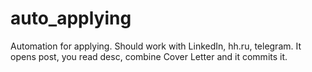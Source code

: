 # auto_applying
Automation for applying. Should work with LinkedIn, hh.ru, telegram. It opens post, you read desc, combine Cover Letter and it commits it.
